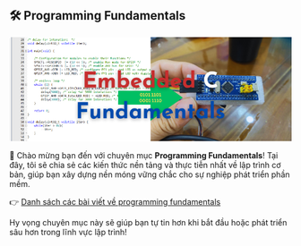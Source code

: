 ## 🛠️ Programming Fundamentals

<p align="center">
  <img src="/fundamentals/assets/Embedded.png" alt="Programming Fundamentals" />
</p>

👋 Chào mừng bạn đến với chuyên mục **Programming Fundamentals**! Tại đây, tôi sẽ chia sẻ các kiến thức nền tảng và thực tiễn nhất về lập trình cơ bản, giúp bạn xây dựng nền móng vững chắc cho sự nghiệp phát triển phần mềm.

👉 [Danh sách các bài viết về programming fundamentals](/fundamentals/posts/)

Hy vọng chuyên mục này sẽ giúp bạn tự tin hơn khi bắt đầu hoặc phát triển sâu hơn trong lĩnh vực lập trình!
